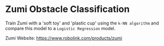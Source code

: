 # Zumi Obstacle Classification
Train Zumi with a 'soft toy' and 'plastic cup' using the `k-NN algorithm` and compare this model to a `Logistic Regression` model.

Zumi Website: https://www.robolink.com/products/zumi
